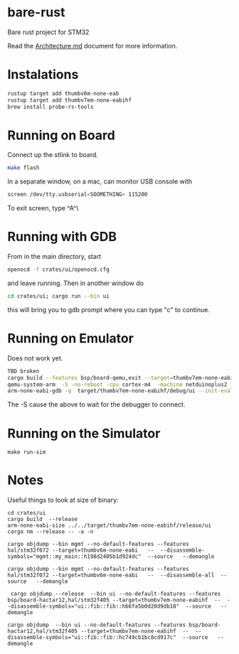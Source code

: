 # bare-rust

Bare rust project for STM32

Read the [Architecture.md](Architecture.md) document for more
information.

# Instalations

```sh
rustup target add thumbv6m-none-eab
rustup target add thumbv7em-none-eabihf
brew install probe-rs-tools
```


# Running on Board

Connect up the stlink to board.

```sh
make flash
```


In a separate window, on a mac, can monitor USB console with

```sh
screen /dev/tty.usbserial<SOOMETHING> 115200
```

To exit screen, type ^A^\


# Running with GDB

From in the main directory, start

```sh
openocd -f crates/ui/openocd.cfg
```

and leave running. Then in another window do

```sh
cd crates/ui; cargo run --bin ui
```

this will bring you to gdb prompt where you can type "c" to continue.




# Running on Emulator

Does not work yet.

```sh
TBD broken
cargo build --features bsp/board-qemu,exit --target=thumbv7em-none-eabihf 
qemu-system-arm  -S -no-reboot -cpu cortex-m4  -machine netduinoplus2  -gdb tcp::3333  -nographic  -semihosting-config enable=on,target=native -kernel target/thumbv7em-none-eabihf/debug/ui  --trace "memory_region_ops_*" 
arm-none-eabi-gdb -q  target/thumbv7em-none-eabihf/debug/ui --init-eval-command="target extended-remote localhost:3333"
```

The -S cause the above to wait for the debugger to connect.

# Running on the Simulator

```aiignore
make run-sim
```

# Notes

Useful things to look at size of binary:

```aiignore
cd crates/ui
cargo build  --release
arm-none-eabi-size ../../target/thumbv7em-none-eabihf/release/ui 
cargo nm --release -- -a -n

cargo objdump --bin mgmt --no-default-features --features hal/stm32f072 --target=thumbv6m-none-eabi   --  --disassemble-symbols="mgmt::my_main::h198d2405b1d924dc"  --source   --demangle

cargo objdump --bin mgmt --no-default-features --features hal/stm32f072 --target=thumbv6m-none-eabi   --  --disassemble-all  --source   --demangle

 cargo objdump --release  --bin ui --no-default-features --features bsp/board-hactar12,hal/stm32f405 --target=thumbv7em-none-eabihf  --  --disassemble-symbols="ui::fib::fib::h66fa5b0d20d9db18"  --source   --demangle

cargo objdump  --bin ui --no-default-features --features bsp/board-hactar12,hal/stm32f405 --target=thumbv7em-none-eabihf  --  --disassemble-symbols="ui::fib::fib::hc749cb1bc8cd917c"  --source   --demangle

```
